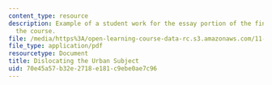 ```yaml
---
content_type: resource
description: Example of a student work for the essay portion of the final exam of
  the course.
file: /media/https%3A/open-learning-course-data-rc.s3.amazonaws.com/11-947-urbanization-and-development-spring-2009/70e45a57b32e2718e181c9ebe0ae7c96_MIT11_947s09_sw05.pdf
file_type: application/pdf
resourcetype: Document
title: Dislocating the Urban Subject
uid: 70e45a57-b32e-2718-e181-c9ebe0ae7c96
---
```

